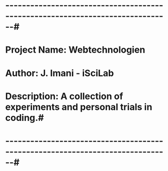 # ------------------------------------------------------------------------------#
# Project Name:       Webtechnologien                                           #
# Author:             J. Imani - iSciLab                                        #
# Description:        A collection of experiments and personal trials in coding.#
# ------------------------------------------------------------------------------#
